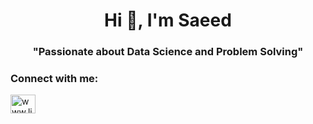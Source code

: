 <h1 align="center">Hi 👋, I'm Saeed</h1>
<h3 align="center">"Passionate about Data Science and Problem Solving"</h3>

<h3 align="left">Connect with me:</h3>
<p align="left">
<a href="https://linkedin.com/in/www.linkedin.com/in/saeed-neamtallah-b12220289" target="blank"><img align="center" src="https://raw.githubusercontent.com/rahuldkjain/github-profile-readme-generator/master/src/images/icons/Social/linked-in-alt.svg" alt="www.linkedin.com/in/saeed-neamtallah-b12220289" height="30" width="40" /></a>



